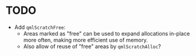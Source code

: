 # TODO

* Add `qmlScratchFree`:
  * Areas marked as "free" can be used to expand allocations in-place more
    often, making more efficient use of memory.
  * Also allow of reuse of "free" areas by `qmlScratchAlloc`?
